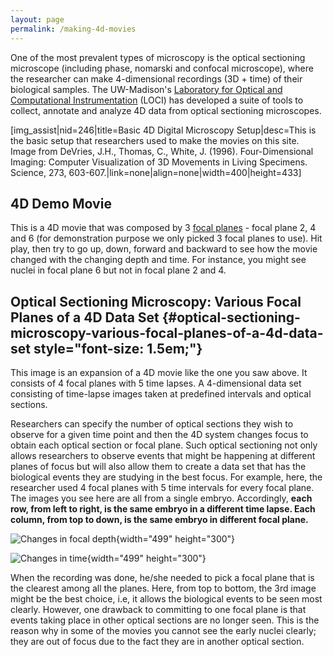 ```yaml
---
layout: page
permalink: /making-4d-movies
---
```

One of the most prevalent types of microscopy is the optical sectioning
microscope (including phase, nomarski and confocal microscope), where
the researcher can make 4-dimensional recordings (3D + time) of their
biological samples. The UW-Madison\'s [Laboratory for Optical and
Computational Instrumentation](http://loci.wisc.edu) (LOCI) has
developed a suite of tools to collect, annotate and analyze 4D data from
optical sectioning microscopes.

\[img\_assist\|nid=246\|title=Basic 4D Digital Microscopy
Setup\|desc=This is the basic setup that researchers used to make the
movies on this site. Image from DeVries, J.H., Thomas, C., White, J.
(1996). Four-Dimensional Imaging: Computer Visualization of 3D Movements
in Living Specimens. Science, 273,
603-607.\|link=none\|align=none\|width=400\|height=433\]

4D Demo Movie
-------------

This is a 4D movie that was composed by 3 [focal
planes](/focal-planes "Focal Planes") - focal plane 2, 4 and 6 (for
demonstration purpose we only picked 3 focal planes to use). Hit play,
then try to go up, down, forward and backward to see how the movie
changed with the changing depth and time. For instance, you might see
nuclei in focal plane 6 but not in focal plane 2 and 4.

Optical Sectioning Microscopy: Various Focal Planes of a 4D Data Set {#optical-sectioning-microscopy-various-focal-planes-of-a-4d-data-set style="font-size: 1.5em;"}
--------------------------------------------------------------------

This image is an expansion of a 4D movie like the one you saw above. It
consists of 4 focal planes with 5 time lapses. A 4-dimensional data set
consisting of time-lapse images taken at predefined intervals and
optical sections.

Researchers can specify the number of optical sections they wish to
observe for a given time point and then the 4D system changes focus to
obtain each optical section or focal plane. Such optical sectioning not
only allows researchers to observe events that might be happening at
different planes of focus but will also allow them to create a data set
that has the biological events they are studying in the best focus. For
example, here, the researcher used 4 focal planes with 5 time intervals
for every focal plane. The images you see here are all from a single
embryo. Accordingly, **each row, from left to right, is the same embryo
in a different time lapse. Each column, from top to down, is the same
embryo in different focal plane.**

![Changes in focal depth](/files/worm/FPdepth.jpg){width="499"
height="300"}

![Changes in time](/files/worm/FPtime.jpg){width="499" height="300"}

When the recording was done, he/she needed to pick a focal plane that is
the clearest among all the planes. Here, from top to bottom, the 3rd
image might be the best choice, i.e, it allows the biological events to
be seen most clearly. However, one drawback to committing to one focal
plane is that events taking place in other optical sections are no
longer seen. This is the reason why in some of the movies you cannot see
the early nuclei clearly; they are out of focus due to the fact they are
in another optical section.
